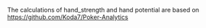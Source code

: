 The calculations of hand_strength and hand potential are based on https://github.com/Koda7/Poker-Analytics

